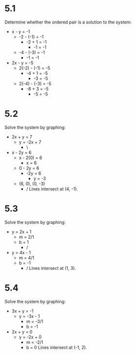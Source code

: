 # 5.1
Determine whether the ordered pair is a solution to the system:
- x - y = -1
    - -2 - (-1) = -1
        - -2 + 1 = -1
            - -1 = -1
    - -4 - (-3) = -1
        - -1 = -1
- 2x - y = -5
    - 2(-2) - (-1) = -5
        - -4 + 1 = -5
            - -3 = -5
    - 2(-4) - (-3) = -5
        - -8 + 3 = -5
            - -5 = -5

# 5.2
Solve the system by graphing:
- 2x + y = 7
    - y = -2x + 7
        - \
- x - 2y = 6
    - x - 2(0) = 6
        - x = 6
    - 0 - 2y = 6
        - -2y = 6
            - y = -3
    - (6, 0), (0, -3)
        - /
Lines intersect at (4, -1).

# 5.3
Solve the system by graphing:
- y = 2x + 1
    - m = 2/1
    - b = 1
        - /
- y = 4x - 1
    - m = 4/1
    - b = -1
        - /
Lines intersect at (1, 3).

# 5.4
Solve the system by graphing:
- 3x + y = -1
    - y = -3x - 1
        - m = -3/1
        - b = -1
- 2x + y = 0
    - y = -2x + 0
        - m = -2/1
        - b = 0
Lines intersect at (-1, 2).